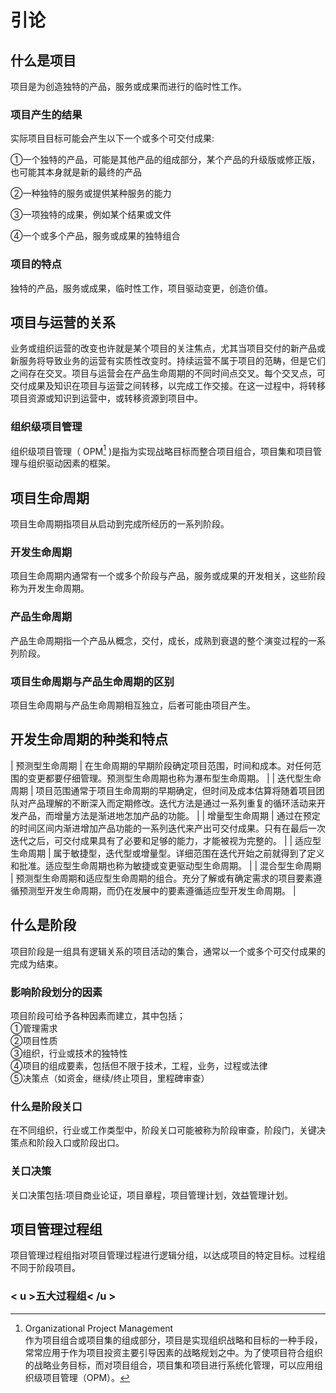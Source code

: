 # 引论
## 什么是项目  

项目是为创造独特的产品，服务或成果而进行的临时性工作。  

### 项目产生的结果  

实际项目目标可能会产生以下一个或多个可交付成果:  

①一个独特的产品，可能是其他产品的组成部分，某个产品的升级版或修正版，也可能其本身就是新的最终的产品  

②一种独特的服务或提供某种服务的能力  

③一项独特的成果，例如某个结果或文件  

④一个或多个产品，服务或成果的独特组合  

### 项目的特点  

独特的产品，服务或成果，临时性工作，项目驱动变更，创造价值。  

## 项目与运营的关系  

业务或组织运营的改变也许就是某个项目的关注焦点，尤其当项目交付的新产品或新服务将导致业务的运营有实质性改变时。持续运营不属于项目的范畴，但是它们之间存在交叉。项目与运营会在产品生命周期的不同时间点交叉。每个交叉点，可交付成果及知识在项目与运营之间转移，以完成工作交接。在这一过程中，将转移项目资源或知识到运营中，或转移资源到项目中。  

### 组织级项目管理  

组织级项目管理（ OPM[^1] )是指为实现战略目标而整合项目组合，项目集和项目管理与组织驱动因素的框架。  
[^1]: Organizational Project Management  
作为项目组合或项目集的组成部分，项目是实现组织战略和目标的一种手段，常常应用于作为项目投资主要引导因素的战略规划之中。为了使项目符合组织的战略业务目标，而对项目组合，项目集和项目进行系统化管理，可以应用组织级项目管理（OPM）。

## 项目生命周期
  
项目生命周期指项目从启动到完成所经历的一系列阶段。  
  
### 开发生命周期  

  项目生命周期内通常有一个或多个阶段与产品，服务或成果的开发相关，这些阶段称为开发生命周期。

### 产品生命周期  

  产品生命周期指一个产品从概念，交付，成长，成熟到衰退的整个演变过程的一系列阶段。  

### 项目生命周期与产品生命周期的区别  

  项目生命周期与产品生命周期相互独立，后者可能由项目产生。  

## 开发生命周期的种类和特点  

|  预测型生命周期  |  在生命周期的早期阶段确定项目范围，时间和成本。对任何范围的变更都要仔细管理。预测型生命周期也称为瀑布型生命周期。  |
|  迭代型生命周期  |  项目范围通常于项目生命周期的早期确定，但时间及成本估算将随着项目团队对产品理解的不断深入而定期修改。迭代方法是通过一系列重复的循环活动来开发产品，而增量方法是渐进地怎加产品的功能。  |
|  增量型生命周期  |  通过在预定的时间区间内渐进增加产品功能的一系列迭代来产出可交付成果。只有在最后一次迭代之后，可交付成果具有了必要和足够的能力，才能被视为完整的。  |
|  适应型生命周期  |  属于敏捷型，迭代型或增量型。详细范围在迭代开始之前就得到了定义和批准。适应型生命周期也称为敏捷或变更驱动型生命周期。  |
|  混合型生命周期  | 预测型生命周期和适应型生命周期的组合。充分了解或有确定需求的项目要素遵循预测型开发生命周期，而仍在发展中的要素遵循适应型开发生命周期。  |  

## 什么是阶段  

项目阶段是一组具有逻辑关系的项目活动的集合，通常以一个或多个可交付成果的完成为结束。  

### 影响阶段划分的因素

项目阶段可给予各种因素而建立，其中包括；  
①管理需求  
②项目性质  
③组织，行业或技术的独特性  
④项目的组成要素，包括但不限于技术，工程，业务，过程或法律  
⑤决策点（如资金，继续/终止项目，里程碑审查）  

### 什么是阶段关口

在不同组织，行业或工作类型中，阶段关口可能被称为阶段审查，阶段门，关键决策点和阶段入口或阶段出口。  

### 关口决策

关口决策包括:项目商业论证，项目章程，项目管理计划，效益管理计划。  

## 项目管理过程组

项目管理过程组指对项目管理过程进行逻辑分组，以达成项目的特定目标。过程组不同于阶段项目。  

### < u >五大过程组< /u >  

